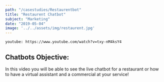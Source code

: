 ```yaml
---
path: "/casestudies/Restaurentbot"
title: "Restaurent Chatbot"
subject: "Marketing"
date: "2019-05-04"
image: '../../assets/img/restaurent.jpg'
---
```


`youtube: https://www.youtube.com/watch?v=txy-nM4ksY4`

## Chatbots Objective:

In this video you will be able to see the live chatbot for a restaurant or how to have a virtual assistant and a commercial at your service!
